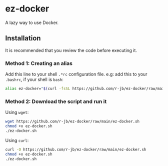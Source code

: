 # ez-docker

A lazy way to use Docker.

## Installation

It is recommended that you review the code before executing it.

### Method 1: Creating an alias

Add this line to your shell `.*rc` configuration file.
e.g: add this to your `.bashrc`, if your shell is `bash`:

```bash
alias ez-docker="$(curl -fsSL https://github.com/r-jb/ez-docker/raw/main/ez-docker.sh | bash)"
```

### Method 2: Download the script and run it

Using `wget`:

```bash
wget https://github.com/r-jb/ez-docker/raw/main/ez-docker.sh
chmod +x ez-docker.sh
./ez-docker.sh
```

Using `curl`:

```bash
curl -O https://github.com/r-jb/ez-docker/raw/main/ez-docker.sh
chmod +x ez-docker.sh
./ez-docker.sh
```
